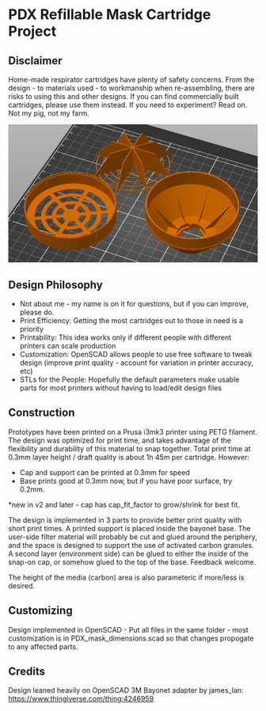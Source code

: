 # PDX Refillable Mask Cartridge Project

## Disclaimer
Home-made respirator cartridges have plenty of safety concerns.  From the design - to materials used - to workmanship when re-assembling, there are risks to using this and other designs.  If you can find commercially built cartridges, please use them instead.  If you need to experiment?  Read on.  Not my pig, not my farm.

![components](/cartridge_components.PNG)

## Design Philosophy
- Not about me - my name is on it for questions, but if you can improve, please do.  
- Print Efficiency: Getting the most cartridges out to those in need is a priority
- Printability: This idea works only if different people with different printers can scale production
- Customization: OpenSCAD allows people to use free software to tweak design (improve print quality - account for variation in printer accuracy, etc)
- STLs for the People: Hopefully the default parameters make usable parts for most printers without having to load/edit design files

## Construction
Prototypes have been printed on a Prusa i3mk3 printer using PETG filament.  The design was optimized for print time, and takes advantage of the flexibility and durability of this material to snap together.  Total print time at 0.3mm layer height / draft quality is about 1h 45m per cartridge.  However:

- Cap and support can be printed at 0.3mm for speed
- Base prints good at 0.3mm now, but if you have poor surface, try 0.2mm. 

*new in v2 and later - cap has cap_fit_factor to grow/shrink for best fit.  

The design is implemented in 3 parts to provide better print quality with short print times.  A printed support is placed inside the bayonet base.  The user-side filter material will probably be cut and glued around the periphery, and the space is designed to support the use of activated carbon granules.  A second layer (environment side) can be glued to either the inside of the snap-on cap, or somehow glued to the top of the base.  Feedback welcome.

The height of the media (carbon) area is also parameteric if more/less is desired. 

## Customizing
Design implemented in OpenSCAD - Put all files in the same folder - most customization is in PDX_mask_dimensions.scad so that changes propogate to any affected parts.  

## Credits
Design leaned heavily on OpenSCAD 3M Bayonet adapter by james_lan: https://www.thingiverse.com/thing:4246959
